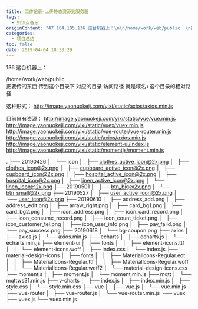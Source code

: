 ```yaml
---
title: 工作记录-上传静态资源到服务器
tags:
  - 知识点备忘
originContent: "47.104.105.136 这台机器上：\n\n/home/work/web/public  \n把要传的东西 传到这个目录下 对应的目录\n访问路径 就是域名+这个目录的相对路径\n<!-- more -->\n这种形式：\nhttp://image.yaonuokeji.com/yixi/static/axios/axios.min.js\n\n目前自有资源：\nhttp://image.yaonuokeji.com/yixi/static/vue/vue.min.js\nhttp://image.yaonuokeji.com/yixi/static/vuex/vuex.min.js\nhttp://image.yaonuokeji.com/yixi/static/vue-router/vue-router.min.js\nhttp://image.yaonuokeji.com/yixi/static/axios/axios.min.js\nhttp://image.yaonuokeji.com/yixi/static/element-ui/index.js\nhttp://image.yaonuokeji.com/yixi/static/momentjs/moment.min.js\n\n├── 20190426\n│\_\_ └── icon\n│\_\_     ├── clothes_active_icon@2x.png\n│\_\_     ├── clothes_icon@2x.png\n│\_\_     ├── cupboard_active_icon@2x.png\n│\_\_     ├── cupboard_icon@2x.png\n│\_\_     ├── hospital_active_icon@2x.png\n│\_\_     ├── hospital_icon@2x.png\n│\_\_     ├── linen_active_icon@2x.png\n│\_\_     └── linen_icon@2x.png\n├── axios\n│\_\_ ├── axios.js\n│\_\_ └── axios.min.js\n├── echarts\n│\_\_ ├── echarts.js\n│\_\_ └── echarts.min.js\n├── element-ui\n│\_\_ ├── fonts\n│\_\_ │\_\_ ├── element-icons.ttf\n│\_\_ │\_\_ └── element-icons.woff\n│\_\_ ├── index.css\n│\_\_ └── index.js\n├── material-design-icons\n│\_\_ ├── fonts\n│\_\_ │\_\_ ├── MaterialIcons-Regular.eot\n│\_\_ │\_\_ ├── MaterialIcons-Regular.ttf\n│\_\_ │\_\_ ├── MaterialIcons-Regular.woff\n│\_\_ │\_\_ └── MaterialIcons-Regular.woff2\n│\_\_ └── material-design-icons.css\n├── momentjs\n│\_\_ ├── moment.js\n│\_\_ └── moment.min.js\n├── mqtt\n│\_\_ └── mqttws31.min.js\n├── v-charts\n│\_\_ ├── index.js\n│\_\_ ├── index.min.js\n│\_\_ ├── style.css\n│\_\_ └── style.min.css\n├── vue\n│\_\_ ├── vue.js\n│\_\_ └── vue.min.js\n├── vue-router\n│\_\_ ├── vue-router.js\n│\_\_ └── vue-router.min.js\n└── vuex\n    ├── vuex.js\n    └── vuex.min.js"
categories:
  - 项目总结
toc: false
date: 2019-04-04 18:33:29
---
```


136 这台机器上：

/home/work/web/public  
把要传的东西 传到这个目录下 对应的目录
访问路径 就是域名+这个目录的相对路径
<!-- more -->
这种形式：
http://image.yaonuokeji.com/yixi/static/axios/axios.min.js

目前自有资源：
http://image.yaonuokeji.com/yixi/static/vue/vue.min.js
http://image.yaonuokeji.com/yixi/static/vuex/vuex.min.js
http://image.yaonuokeji.com/yixi/static/vue-router/vue-router.min.js
http://image.yaonuokeji.com/yixi/static/axios/axios.min.js
http://image.yaonuokeji.com/yixi/static/element-ui/index.js
http://image.yaonuokeji.com/yixi/static/momentjs/moment.min.js

.
├── 20190426
│   └── icon
│       ├── clothes_active_icon@2x.png
│       ├── clothes_icon@2x.png
│       ├── cupboard_active_icon@2x.png
│       ├── cupboard_icon@2x.png
│       ├── hospital_active_icon@2x.png
│       ├── hospital_icon@2x.png
│       ├── linen_active_icon@2x.png
│       └── linen_icon@2x.png
├── 20190501
│   ├── btn_big@2x.png
│   └── btn_small@2x.png
├── 20190527
│   ├── user_active_icon@2x.png
│   └── user_icon@2x.png
├── 20190610
│   ├── address_add.png
│   ├── address_edit.png
│   ├── arraw_right.png
│   ├── card_bg1.png
│   ├── card_bg2.png
│   ├── icon_address.png
│   ├── icon_card_record.png
│   ├── icon_consume_record.png
│   ├── icon_count_ticket.png
│   ├── icon_customer_tel.png
│   ├── icon_user_info.png
│   ├── pay_faild.png
│   └── pay_success.png
├── 20190618
│   └── bg-coupon.png
├── axios
│   ├── axios.js
│   └── axios.min.js
├── echarts
│   ├── echarts.js
│   └── echarts.min.js
├── element-ui
│   ├── fonts
│   │   ├── element-icons.ttf
│   │   └── element-icons.woff
│   ├── index.css
│   └── index.js
├── material-design-icons
│   ├── fonts
│   │   ├── MaterialIcons-Regular.eot
│   │   ├── MaterialIcons-Regular.ttf
│   │   ├── MaterialIcons-Regular.woff
│   │   └── MaterialIcons-Regular.woff2
│   └── material-design-icons.css
├── momentjs
│   ├── moment.js
│   └── moment.min.js
├── mqtt
│   └── mqttws31.min.js
├── v-charts
│   ├── index.js
│   ├── index.min.js
│   ├── style.css
│   └── style.min.css
├── vue
│   ├── vue.js
│   └── vue.min.js
├── vue-router
│   ├── vue-router.js
│   └── vue-router.min.js
└── vuex
    ├── vuex.js
    └── vuex.min.js